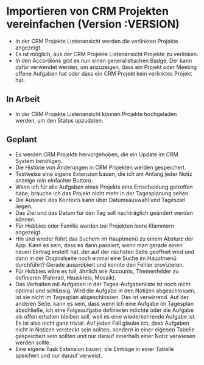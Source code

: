 # Importieren von CRM Projekten vereinfachen (Version :VERSION)

- In der CRM Projekte Listenansicht werden die verlinkten Projekte angezeigt.
- Es ist möglich, aus der CRM Projekte Listenansicht Projekte zu verlinken.
- In den Accordions gibt es nun einen generalistischen Badge. Der kann dafür verwendet werden, um anzuzeigen, dass ein Projekt oder Meeting offene Aufgaben hat oder dass ein CRM Projekt kein verlinktes Projekt hat.

## In Arbeit

- In der CRM Projekte Listenansicht können Projekte hochgeladen werden, um den Status upzudaten.

## Geplant

- Es werden CRM Projekte hervorgehoben, die ein Update im CRM System benötigen.
- Die Historie von Änderungen in CRM Projekten werden gespeichert.
- Testweise eine eigene Extension bauen, die ich am Anfang jeder Notiz anzeige (ein einfacher Button).
- Wenn ich für alle Aufgaben eines Projekts eine Entscheidung getroffen habe, brauche ich das Projekt nicht mehr in der Tagesplanung sehen.
- Die Auswahl des Kontexts kann über Datumsauswahl und Tagesziel liegen.
- Das Ziel und das Datum für den Tag soll nachträglich geändert werden können.
- Für Hobbies oder Familie werden bei Projekten leere Klammern angezeigt.
- Hin und wieder führt das Suchem im Hauptmenü zu einem Absturz der App. Kann es sein, dass es dann passiert, wenn man gerade einen neuen Eintrag erstellt hat, der auf der nächsten Seite geöffnet wird und dann in der Originalseite noch einmal eine Suche im Hauptmenü durchführt? Gerade ausprobiert und konnte den Fehler provizieren.
- Für Hobbies wäre es toll, ähnlich wie Accounts, Themenfelder zu definieren (Fahrrad, Hauskreis, Mosaik).
- Das Verhalten mit Aufgaben in der Tages-Aufgabenliste ist noch nicht optimal und schlüssig. Wird die Aufgabe in den Notizen abgeschlossen, ist sie nicht im Tagesplan abgeschlossen. Das ist verwirrend. Auf der anderen Seite, kann es sein, dass wenn ich eine Aufgabe im Tagesplan abschließe, ich eine Folgeaufgabe definieren möchte oder die Aufgabe als offen erhalten bleiben soll, weil es eine wiederkehrende Aufgabe ist. Es ist also nicht ganz trivial. Auf jeden Fall glaube ich, dass Aufgaben nicht in Notizen versteckt sein sollten, sondern in einer eigenen Tabelle gespeichert sein sollten und nur darauf innerhalb einer Notiz verwiesen werden sollte.
- Eine eigene Task Extension bauen, die Einträge in einer Tabelle speichert und nur darauf verweist.
